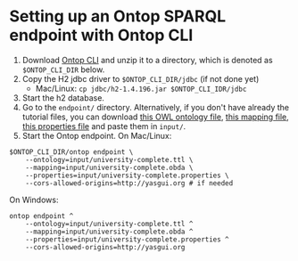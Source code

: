 # Setting up an Ontop SPARQL endpoint with Ontop CLI

1. Download [Ontop CLI](https://github.com/ontop/ontop/releases) and unzip it to a directory, which is denoted as `$ONTOP_CLI_DIR` below.
2. Copy the H2 jdbc driver to `$ONTOP_CLI_DIR/jdbc` (if not done yet)
    * Mac/Linux: `cp jdbc/h2-1.4.196.jar $ONTOP_CLI_IDR/jdbc`
3. Start the h2 database.
4. Go to the `endpoint/` directory. Alternatively, if you don't have already the tutorial files, you can download [this OWL ontology file](input/university-complete.ttl), [this mapping file](input/university-complete.obda), [this properties file](input/university-complete.properties) and paste them in `input/`.
5. Start the Ontop endpoint. On Mac/Linux:

```console
$ONTOP_CLI_DIR/ontop endpoint \
    --ontology=input/university-complete.ttl \
    --mapping=input/university-complete.obda \
    --properties=input/university-complete.properties \
    --cors-allowed-origins=http://yasgui.org # if needed
```

On Windows:

```console
ontop endpoint ^
    --ontology=input/university-complete.ttl ^
    --mapping=input/university-complete.obda ^
    --properties=input/university-complete.properties ^
    --cors-allowed-origins=http://yasgui.org 
```
